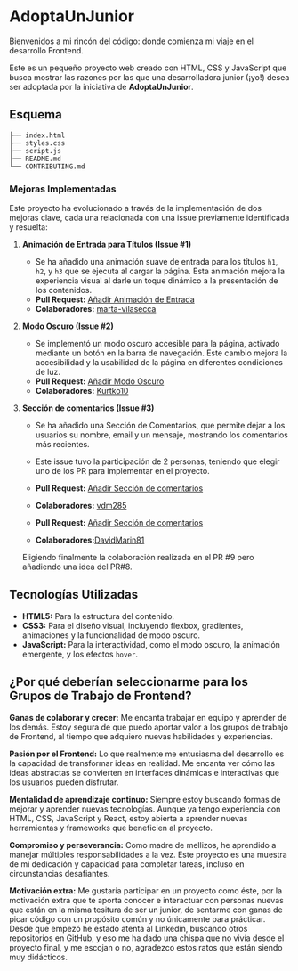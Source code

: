 # AdoptaUnJunior
Bienvenidos a mi rincón del código: donde comienza mi viaje en el desarrollo Frontend.

Este es un pequeño proyecto web creado con HTML, CSS y JavaScript que busca mostrar las razones por las que una desarrolladora junior (¡yo!) desea ser adoptada por la iniciativa de **AdoptaUnJunior**.

## Esquema

```
├── index.html
├── styles.css
├── script.js
├── README.md
└── CONTRIBUTING.md
```


### Mejoras Implementadas

Este proyecto ha evolucionado a través de la implementación de dos mejoras clave, cada una relacionada con una issue previamente identificada y resuelta:

1. **Animación de Entrada para Títulos (Issue #1)**
   - Se ha añadido una animación suave de entrada para los títulos `h1`, `h2`, y `h3` que se ejecuta al cargar la página. Esta animación mejora la experiencia visual al darle un toque dinámico a la presentación de los contenidos.
   - **Pull Request:** [Añadir Animación de Entrada](https://github.com/ReyesMorales/AdoptaUnJunior/pull/7)
   - **Colaboradores:** [marta-vilasecca](https://github.com/marta-vilaseca)

2. **Modo Oscuro (Issue #2)**
   - Se implementó un modo oscuro accesible para la página, activado mediante un botón en la barra de navegación. Este cambio mejora la accesibilidad y la usabilidad de la página en diferentes condiciones de luz.
   - **Pull Request:** [Añadir Modo Oscuro](https://github.com/ReyesMorales/AdoptaUnJunior/pull/6) 
   - **Colaboradores:** [Kurtko10](https://github.com/Kurtko10)

3. **Sección de comentarios (Issue #3)**
   - Se ha añadido una Sección de Comentarios, que permite dejar a los usuarios su nombre, email y un mensaje, mostrando los comentarios más recientes.
   - Este issue tuvo la participación de 2 personas, teniendo que elegir uno de los PR para implementar en el proyecto.
   - **Pull Request:** [Añadir Sección de comentarios](https://github.com/ReyesMorales/AdoptaUnJunior/pull/8)
   - **Colaboradores:** [vdm285](https://github.com/vdm285)

   - **Pull Request:** [Añadir Sección de comentarios](https://github.com/ReyesMorales/AdoptaUnJunior/pull/9)
   - **Colaboradores:**[DavidMarin81](https://github.com/DavidMarin81)

   Eligiendo finalmente la colaboración realizada en el PR #9 pero añadiendo una idea del PR#8.


## Tecnologías Utilizadas

- **HTML5:** Para la estructura del contenido.
- **CSS3:** Para el diseño visual, incluyendo flexbox, gradientes, animaciones y la funcionalidad de modo oscuro.
- **JavaScript:** Para la interactividad, como el modo oscuro, la animación emergente, y los efectos `hover`.

## ¿Por qué deberían seleccionarme para los Grupos de Trabajo de Frontend?

**Ganas de colaborar y crecer:** Me encanta trabajar en equipo y aprender de los demás. Estoy segura de que puedo aportar valor a los grupos de trabajo de Frontend, al tiempo que adquiero nuevas habilidades y experiencias.

**Pasión por el Frontend:** Lo que realmente me entusiasma del desarrollo es la capacidad de transformar ideas en realidad. Me encanta ver cómo las ideas abstractas se convierten en interfaces dinámicas e interactivas que los usuarios pueden disfrutar.

**Mentalidad de aprendizaje continuo:** Siempre estoy buscando formas de mejorar y aprender nuevas tecnologías. Aunque ya tengo experiencia con HTML, CSS, JavaScript y React, estoy abierta a aprender nuevas herramientas y frameworks que beneficien al proyecto.

**Compromiso y perseverancia:** Como madre de mellizos, he aprendido a manejar múltiples responsabilidades a la vez. Este proyecto es una muestra de mi dedicación y capacidad para completar tareas, incluso en circunstancias desafiantes.

**Motivación extra:** Me gustaría participar en un proyecto como éste, por la motivación extra que te aporta conocer e interactuar con personas nuevas que están en la misma tesitura de ser un junior, de sentarme con ganas de picar código con un propósito común y no únicamente para prácticar. Desde que empezó he estado atenta al Linkedin, buscando otros repositorios en GitHub, y eso me ha dado una chispa que no vivía desde el proyecto final, y me escojan o no, agradezco estos ratos que están siendo muy didácticos.




